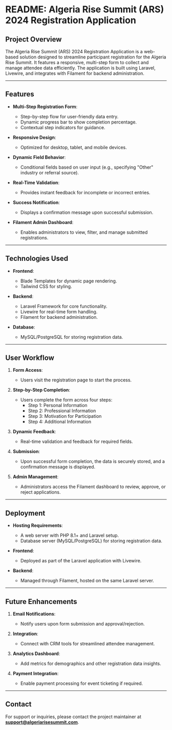 # README: Algeria Rise Summit (ARS) 2024 Registration Application

## **Project Overview**
The Algeria Rise Summit (ARS) 2024 Registration Application is a web-based solution designed to streamline participant registration for the Algeria Rise Summit. It features a responsive, multi-step form to collect and manage attendee data efficiently. The application is built using Laravel, Livewire, and integrates with Filament for backend administration.

---

## **Features**
- **Multi-Step Registration Form**:
    - Step-by-step flow for user-friendly data entry.
    - Dynamic progress bar to show completion percentage.
    - Contextual step indicators for guidance.

- **Responsive Design**:
    - Optimized for desktop, tablet, and mobile devices.

- **Dynamic Field Behavior**:
    - Conditional fields based on user input (e.g., specifying "Other" industry or referral source).

- **Real-Time Validation**:
    - Provides instant feedback for incomplete or incorrect entries.

- **Success Notification**:
    - Displays a confirmation message upon successful submission.

- **Filament Admin Dashboard**:
    - Enables administrators to view, filter, and manage submitted registrations.

---

## **Technologies Used**
- **Frontend**:
    - Blade Templates for dynamic page rendering.
    - Tailwind CSS for styling.

- **Backend**:
    - Laravel Framework for core functionality.
    - Livewire for real-time form handling.
    - Filament for backend administration.

- **Database**:
    - MySQL/PostgreSQL for storing registration data.

---

## **User Workflow**
1. **Form Access**:
    - Users visit the registration page to start the process.

2. **Step-by-Step Completion**:
    - Users complete the form across four steps:
        - Step 1: Personal Information
        - Step 2: Professional Information
        - Step 3: Motivation for Participation
        - Step 4: Additional Information

3. **Dynamic Feedback**:
    - Real-time validation and feedback for required fields.

4. **Submission**:
    - Upon successful form completion, the data is securely stored, and a confirmation message is displayed.

5. **Admin Management**:
    - Administrators access the Filament dashboard to review, approve, or reject applications.

---

## **Deployment**
- **Hosting Requirements**:
    - A web server with PHP 8.1+ and Laravel setup.
    - Database server (MySQL/PostgreSQL) for storing registration data.

- **Frontend**:
    - Deployed as part of the Laravel application with Livewire.

- **Backend**:
    - Managed through Filament, hosted on the same Laravel server.

---

## **Future Enhancements**
1. **Email Notifications**:
    - Notify users upon form submission and approval/rejection.

2. **Integration**:
    - Connect with CRM tools for streamlined attendee management.

3. **Analytics Dashboard**:
    - Add metrics for demographics and other registration data insights.

4. **Payment Integration**:
    - Enable payment processing for event ticketing if required.

---

## **Contact**
For support or inquiries, please contact the project maintainer at **support@algeriarisesummit.com**.
